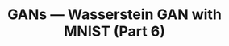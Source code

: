 ---
title: GANs — Wasserstein GAN with MNIST (Part 6)
tags: [Deep Learning, Generative Adversarial Nets, MNIST, Python, Tutorial]
# style : fill, border
style: border
color: info
description: Brief theoretical introduction to Wasserstein GAN or WGANs and practical implementation using Python and Keras/TensorFlow in Jupyter Notebook.
external_url: https://medium.com/@mafda_/gans-wasserstein-gan-with-mnist-part-6-7f796a0cea47
---